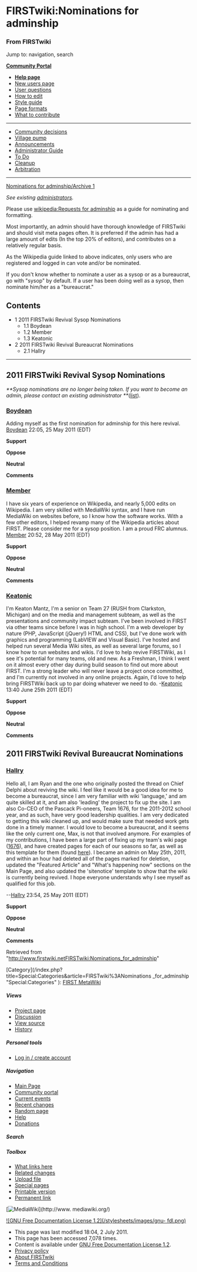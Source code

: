 
# FIRSTwiki:Nominations for adminship

### From FIRSTwiki

Jump to: navigation, search

**[Community Portal](FIRSTwiki:Community_portal "FIRSTwiki:Community portal" )**

  * **[Help page](FIRSTwiki:Help "FIRSTwiki:Help" )**
  * [New users page](FIRSTwiki:New_users_page "FIRSTwiki:New users page" )
  * [User questions](FIRSTwiki:User_questions "FIRSTwiki:User questions" )
  * [How to edit](FIRSTwiki:How_does_one_edit_a_page "FIRSTwiki:How does one edit a page" )
  * [Style guide](FIRSTwiki:Style_guide "FIRSTwiki:Style guide" )
  * [Page formats](FIRSTwiki:Page_formats "FIRSTwiki:Page formats" )
  * [What to contribute](FIRSTwiki:What_to_contribute "FIRSTwiki:What to contribute" )

* * *

  * [Community decisions](FIRSTwiki:Community_decisions "FIRSTwiki:Community decisions" )
  * [Village pump](FIRSTwiki:Village_pump "FIRSTwiki:Village pump" )
  * [Announcements](FIRSTwiki:Announcements "FIRSTwiki:Announcements" )
  * [Administrator Guide](FIRSTwiki:Guide_for_administrators "FIRSTwiki:Guide for administrators" )
  * [To Do](FIRSTwiki:To_Do "FIRSTwiki:To Do" )
  * [Cleanup](FIRSTwiki:Cleanup "FIRSTwiki:Cleanup" )
  * [Arbitration](FIRSTwiki:Arbitration "FIRSTwiki:Arbitration" )  
---  
[Nominations for adminship/Archive
1](FIRSTwiki:Nominations_for_adminship/Archive_1
"FIRSTwiki:Nominations for adminship/Archive 1" )

_See existing [administrators](FIRSTwiki:Administrators
"FIRSTwiki:Administrators" )._

Please use [wikipedia:Requests for
adminship](http://www.wikipedia.org/wiki/wikipedia:Requests_for_adminship
"wikipedia:wikipedia:Requests_for_adminship" ) as a guide for nominating and
formatting.

Most importantly, an admin should have thorough knowledge of FIRSTwiki and
should visit meta pages often. It is preferred if the admin has had a large
amount of edits (In the top 20% of editors), and contributes on a relatively
regular basis.

As the Wikipedia guide linked to above indicates, only users who are
registered and logged in can vote and/or be nominated.

If you don't know whether to nominate a user as a sysop or as a bureaucrat, go
with "sysop" by default. If a user has been doing well as a sysop, then
nominate him/her as a "bureaucrat."

## Contents

  * 1 2011 FIRSTwiki Revival Sysop Nominations
    * 1.1 Boydean
    * 1.2 Member
    * 1.3 Keatonic
  * 2 2011 FIRSTwiki Revival Bureaucrat Nominations
    * 2.1 Hallry  
---  
  
## 2011 FIRSTwiki Revival Sysop Nominations

_**Sysop nominations are no longer being taken. If you want to become an
admin, please contact an existing administrator
**_([list](http://firstwiki.netSpecial:Listusers/sysop/
"http://firstwiki.netSpecial:Listusers/sysop/" )).

###  [Boydean](User:Boydean "User:Boydean" )

Adding myself as the first nomination for adminship for this here revival.
[Boydean](User:Boydean "User:Boydean" ) 22:05, 25 May 2011 (EDT)

**Support**

**Oppose**

**Neutral**

**Comments**

###  [Member](User:Member "User:Member" )

I have six years of experience on Wikipedia, and nearly 5,000 edits on
Wikipedia. I am very skilled with MediaWiki syntax, and I have run MediaWiki
on websites before, so I know how the software works. With a few other
editors, I helped revamp many of the Wikipedia articles about FIRST. Please
consider me for a sysop position. I am a proud FRC alumnus.
[Member](User:Member "User:Member" ) 20:52, 28 May 2011 (EDT)

**Support**

**Oppose**

**Neutral**

**Comments**

###  [Keatonic](User:Keatonic "User:Keatonic" )

I'm Keaton Mantz, I'm a senior on Team 27 (RUSH from Clarkston, Michigan) and
on the media and management subteam, as well as the presentations and
community impact subteam. I've been involved in FIRST via other teams since
before I was in high school. I'm a web developer by nature (PHP, JavaScript
(jQuery!) HTML and CSS), but I've done work with graphics and programming
(LabVIEW and Visual Basic). I've hosted and helped run several Media Wiki
sites, as well as several large forums, so I know how to run websites and
wikis. I'd love to help revive FIRSTWiki, as I see it's potential for many
teams, old and new. As a Freshman, I think I went on it almost every other day
during build season to find out more about FIRST. I'm a strong leader who will
never leave a project once committed, and I'm currently not involved in any
online projects. Again, I'd love to help bring FIRSTWiki back up to par doing
whatever we need to do. -[Keatonic](User:Keatonic "User:Keatonic" )
13:40 June 25th 2011 (EDT)

**Support**

**Oppose**

**Neutral**

**Comments**

## 2011 FIRSTwiki Revival Bureaucrat Nominations

###  [Hallry](User:Hallry "User:Hallry" )

Hello all, I am Ryan and the one who originally posted the thread on Chief
Delphi about reviving the wiki. I feel like it would be a good idea for me to
become a bureaucrat, since I am very familiar with wiki 'language,' and am
quite skilled at it, and am also 'leading' the project to fix up the site. I
am also Co-CEO of the Pascack Pi-oneers, Team 1676, for the 2011-2012 school
year, and as such, have very good leadership qualities. I am very dedicated to
getting this wiki cleaned up, and would make sure that needed work gets done
in a timely manner. I would love to become a bureaucrat, and it seems like the
only current one, Max, is not that involved anymore. For examples of my
contributions, I have been a large part of fixing up my team's wiki page
([1676](1676 "1676" )), and have created pages for each of our
seasons so far, as well as this template for them (found
[here](Template:Toc/1676 "Template:Toc/1676" )). I became an admin
on May 25th, 2011, and within an hour had deleted all of the pages marked for
deletion, updated the "Featured Article" and "What's happening now" sections
on the Main Page, and also updated the 'sitenotice' template to show that the
wiki is currently being revived. I hope everyone understands why I see myself
as qualified for this job.

\--[Hallry](User:Hallry "User:Hallry" ) 23:54, 25 May 2011 (EDT)

**Support**

**Oppose**

**Neutral**

**Comments**

Retrieved from
"<http://www.firstwiki.netFIRSTwiki:Nominations_for_adminship>"

[Category](/index.php?title=Special:Categories&article=FIRSTwiki%3ANominations
_for_adminship "Special:Categories" ): [FIRST
MetaWiki](Category:FIRST_MetaWiki "Category:FIRST MetaWiki" )

##### Views

  * [Project page](FIRSTwiki:Nominations_for_adminship)
  * [Discussion](FIRSTwiki_talk:Nominations_for_adminship)
  * [View source](/index.php?title=FIRSTwiki:Nominations_for_adminship&action=edit)
  * [History](/index.php?title=FIRSTwiki:Nominations_for_adminship&action=history)

##### Personal tools

  * [Log in / create account](/index.php?title=Special:Userlogin&returnto=FIRSTwiki:Nominations_for_adminship)

[](Main_Page "Main Page" )

##### Navigation

  * [Main Page](Main_Page)
  * [Community portal](FIRSTwiki:Community_portal)
  * [Current events](Current_events)
  * [Recent changes](Special:Recentchanges)
  * [Random page](Special:Random)
  * [Help](FIRSTwiki:Help)
  * [Donations](FIRSTwiki:Site_support)

##### Search



##### Toolbox

  * [What links here](Special:Whatlinkshere/FIRSTwiki:Nominations_for_adminship)
  * [Related changes](Special:Recentchangeslinked/FIRSTwiki:Nominations_for_adminship)
  * [Upload file](Special:Upload)
  * [Special pages](Special:Specialpages)
  * [Printable version](/index.php?title=FIRSTwiki:Nominations_for_adminship&printable=yes)
  * [Permanent link](/index.php?title=FIRSTwiki:Nominations_for_adminship&oldid=80723)

[![MediaWiki](/skins/common/images/poweredby_mediawiki_88x31.png)](http://www.
mediawiki.org/)

[![GNU Free Documentation License 1.2](/stylesheets/images/gnu-
fdl.png)](http://www.gnu.org/copyleft/fdl.html)

  * This page was last modified 18:04, 2 July 2011.
  * This page has been accessed 7,078 times.
  * Content is available under [GNU Free Documentation License 1.2](http://www.gnu.org/copyleft/fdl.html "http://www.gnu.org/copyleft/fdl.html" ).
  * [Privacy policy](FIRSTwiki:Privacy_policy "FIRSTwiki:Privacy policy" )
  * [About FIRSTwiki](FIRSTwiki:About "FIRSTwiki:About" )
  * [Terms and Conditions](FIRSTwiki:Terms_and_conditions "FIRSTwiki:Terms and conditions" )

